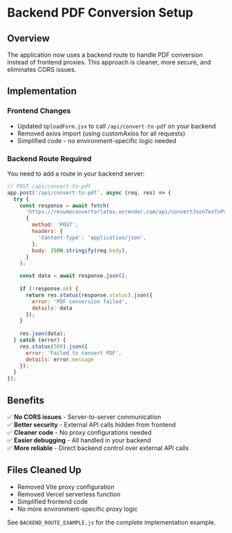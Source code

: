 # Backend PDF Conversion Setup

## Overview

The application now uses a backend route to handle PDF conversion instead of frontend proxies. This approach is cleaner, more secure, and eliminates CORS issues.

## Implementation

### Frontend Changes
- Updated `UploadForm.jsx` to call `/api/convert-to-pdf` on your backend
- Removed axios import (using customAxios for all requests)
- Simplified code - no environment-specific logic needed

### Backend Route Required
You need to add a route in your backend server:

```javascript
// POST /api/convert-to-pdf
app.post('/api/convert-to-pdf', async (req, res) => {
  try {
    const response = await fetch(
      'https://resumeconvertorlatex.onrender.com/api/convertJsonTexToPdfLocally',
      {
        method: 'POST',
        headers: {
          'Content-Type': 'application/json',
        },
        body: JSON.stringify(req.body),
      }
    );

    const data = await response.json();
    
    if (!response.ok) {
      return res.status(response.status).json({
        error: 'PDF conversion failed',
        details: data
      });
    }
    
    res.json(data);
  } catch (error) {
    res.status(500).json({
      error: 'Failed to convert PDF',
      details: error.message
    });
  }
});
```

## Benefits

✅ **No CORS issues** - Server-to-server communication  
✅ **Better security** - External API calls hidden from frontend  
✅ **Cleaner code** - No proxy configurations needed  
✅ **Easier debugging** - All handled in your backend  
✅ **More reliable** - Direct backend control over external API calls  

## Files Cleaned Up

- Removed Vite proxy configuration
- Removed Vercel serverless function
- Simplified frontend code
- No more environment-specific proxy logic

See `BACKEND_ROUTE_EXAMPLE.js` for the complete implementation example.
